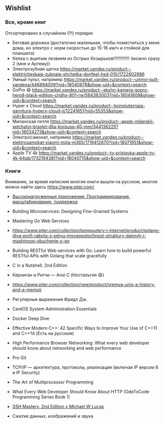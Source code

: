 ## Wishlist

### Все, кроме книг

Отсортировано в случайном (!!!) порядке

- Беговая дорожка (достаточно маленькая, чтобы поместиться у меня дома, но электро с норм скоростью до 15-16 км/ч и стойкой для планшета)
- Кепка с вшитым лезвием из Острых Козырьков!!!!!!!!!!!!! (можно сразу 2 (мне и Артему))
- Электрозубная щетка https://market.yandex.ru/product--elektricheskaia-zubnaia-shchetka-donfeel-hsd-010/1722602986
- Умный пульт, например https://market.yandex.ru/product--umnyi-pult-yandexa/446894009?nid=18040678&show-uid=&context=search
- GoPro :smile: https://market.yandex.ru/product--ekshn-kamera-gopro-hero8-black-edition-chdhx-801-rw/584383003?nid=18041809&show-uid=&context=search
- Hyper x Cloud https://market.yandex.ru/product--kompiuternaia-garnitura-hyperx-cloud-ii/12241651?nid=55353&show-uid=&context=search
- Миланская петля https://market.yandex.ru/product--apple-milanskii-setchatyi-braslet-dlia-korpusa-40-mm/344136225?nid=18034273&show-uid=&context=search
- Электросамокат, например https://market.yandex.ru/product--elektrosamokat-xiaomi-mijia-m365/1719412670?nid=18071951&show-uid=&context=search
- Apple TV 4k https://market.yandex.ru/product--tv-pristavka-apple-tv-4k-64gb/1732194381?nid=18040715&show-uid=&context=search

### Книги

Внимание, за время написния многие книги вышли на русском, многое можно найти здесь https://www.piter.com/

- [Высоконагруженные приложения. Программирование, масштабирование, поддержка](https://www.piter.com/collection/kompyutery-i-internet/product/vysokonagruzhennye-prilozheniya-programmirovanie-masshtabirovanie-podderzhka)

- Building Microservices: Designing Fine-Grained Systems

- Mastering Go Web Services

- https://www.piter.com/collection/kompyutery-i-internet/product/golang-dlya-profi-rabota-s-setyu-mnogopotochnost-struktury-dannyh-i-mashinnoe-obuchenie-s-go

- Building RESTful Web services with Go: Learn how to build powerful RESTful APIs with Golang that scale gracefully

- C in a Nutshell, 2nd Edition

- Керниган и Ритчи —  Ansi C (Ностальгия :smile:)

- https://www.piter.com/collection/new/product/vremya-unix-a-history-and-a-memoir

- Регулярные выражения Фридл Дж.

- CentOS System Administration Essentials

- Docker Deep Dive

- Effective Modern C++: 42 Specific Ways to Improve Your Use of C++11 and C++14 (Есть на русском)

- High Performance Browser Networking: What every web developer should know about networking and web performance

- Pro Git

- TCP/IP — архитектура, протоколы, реализация (включая IP версии 6 и IP Security)

- The Art of Multiprocessor Programming

- What Every Web Developer Should Know About HTTP (OdeToCode Programming Series Book 1)

- [SSH Mastery, 2nd Edition « Michael W Lucas](https://www.amazon.com/SSH-Mastery-OpenSSH-PuTTY-Tunnels/dp/1642350028/ref=as_li_ss_tl?s=books&ie=UTF8&qid=1518427073&sr=1-1&keywords=ssh+mastery&linkCode=sl1&tag=michaelwlucas-20&linkId=417be613ceb2a4557e83e8d87a28a23f)

- Сжатие данных, изображений и звука

  
